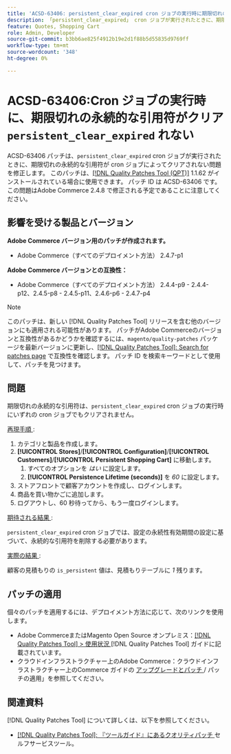 ```yaml
---
title: 'ACSD-63406: persistent_clear_expired cron ジョブの実行時に期限切れの永続的な引用符がクリアされない'
description: 「persistent_clear_expired」 cron ジョブが実行されたときに、期限切れの永続的な引用符が cron ジョブでクリアされないAdobe Commerceの問題を修正するために、ACSD-63406 パッチを適用します。
feature: Quotes, Shopping Cart
role: Admin, Developer
source-git-commit: b3bb6ae825f4912b19e2d1f88b5d55835d9769ff
workflow-type: tm+mt
source-wordcount: '348'
ht-degree: 0%

---
```



# ACSD-63406:Cron ジョブの実行時に、期限切れの永続的な引用符がクリア `persistent_clear_expired` れない

ACSD-63406 パッチは、`persistent_clear_expired` cron ジョブが実行されたときに、期限切れの永続的な引用符が cron ジョブによってクリアされない問題を修正します。 このパッチは、[[!DNL Quality Patches Tool (QPT)]](/help/tools/quality-patches-tool/quality-patches-tool-to-self-serve-quality-patches.md) 1.1.62 がインストールされている場合に使用できます。 パッチ ID は ACSD-63406 です。 この問題はAdobe Commerce 2.4.8 で修正される予定であることに注意してください。

## 影響を受ける製品とバージョン

**Adobe Commerce バージョン用のパッチが作成されます。**

* Adobe Commerce（すべてのデプロイメント方法） 2.4.7-p1

**Adobe Commerce バージョンとの互換性：**

* Adobe Commerce（すべてのデプロイメント方法） 2.4.4-p9 - 2.4.4-p12、2.4.5-p8 - 2.4.5-p11、2.4.6-p6 - 2.4.7-p4

>[!NOTE]
>
>このパッチは、新しい [!DNL Quality Patches Tool] リリースを含む他のバージョンにも適用される可能性があります。 パッチがAdobe Commerceのバージョンと互換性があるかどうかを確認するには、`magento/quality-patches` パッケージを最新バージョンに更新し、[[!DNL Quality Patches Tool]: Search for patches page](https://experienceleague.adobe.com/tools/commerce-quality-patches/index.html?lang=ja) で互換性を確認します。 パッチ ID を検索キーワードとして使用して、パッチを見つけます。

## 問題

期限切れの永続的な引用符は、`persistent_clear_expired` cron ジョブの実行時にいずれの cron ジョブでもクリアされません。

<u> 再現手順 </u>:

1. カテゴリと製品を作成します。
1. **[!UICONTROL Stores]**/**[!UICONTROL Configuration]**/**[!UICONTROL Customers]**/**[!UICONTROL Persistent Shopping Cart]** に移動します。
   1. すべてのオプションを *はい* に設定します。
   1. **[!UICONTROL Persistence Lifetime (seconds)]** を *60* に設定します。
1. ストアフロントで顧客アカウントを作成し、ログインします。
1. 商品を買い物かごに追加します。
1. ログアウトし、60 秒待ってから、もう一度ログインします。

<u> 期待される結果 </u>:

`persistent_clear_expired` cron ジョブでは、設定の永続性有効期間の設定に基づいて、永続的な引用符を削除する必要があります。

<u> 実際の結果 </u>:

顧客の見積もりの `is_persistent` 値は、見積もりテーブルに *1* 残ります。

## パッチの適用

個々のパッチを適用するには、デプロイメント方法に応じて、次のリンクを使用します。

* Adobe CommerceまたはMagento Open Source オンプレミス：[[!DNL Quality Patches Tool] > 使用状況 ](/help/tools/quality-patches-tool/usage.md) [!DNL Quality Patches Tool] ガイドに記載されています。
* クラウドインフラストラクチャー上のAdobe Commerce：クラウドインフラストラクチャー上のCommerce ガイドの [ アップグレードとパッチ ](https://experienceleague.adobe.com/docs/commerce-cloud-service/user-guide/develop/upgrade/apply-patches.html?lang=ja)/ パッチの適用」を参照してください。


## 関連資料

[!DNL Quality Patches Tool] について詳しくは、以下を参照してください。

* [[!DNL Quality Patches Tool]: 『ツールガイド』にあるクオリティパッチ ](/help/tools/quality-patches-tool/quality-patches-tool-to-self-serve-quality-patches.md) セルフサービスツール。
